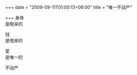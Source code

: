 +++
date = "2009-09-11T01:00:13+08:00"
title = "唯一不动产"

+++
身体  
是租来的  
  
钱  
是借来的  
  
爱  
是唯一的  
  
不动产  